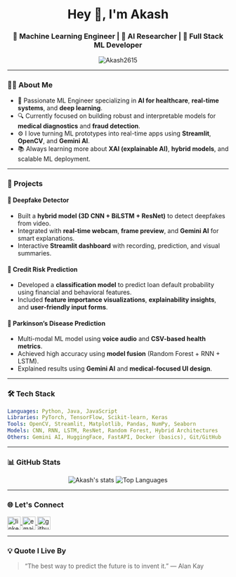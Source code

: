 <h1 align="center">Hey 👋, I'm Akash</h1>
<h3 align="center">🚀 Machine Learning Engineer | 🧠 AI Researcher | 🎯 Full Stack ML Developer</h3>

<p align="center">
  <img src="https://komarev.com/ghpvc/?username=Akash2615&label=Profile%20views&color=blueviolet&style=flat-square" alt="Akash2615" />
</p>

---

### 👨‍💼 About Me

- 🧠 Passionate ML Engineer specializing in **AI for healthcare**, **real-time systems**, and **deep learning**.
- 🔍 Currently focused on building robust and interpretable models for **medical diagnostics** and **fraud detection**.
- ⚙️ I love turning ML prototypes into real-time apps using **Streamlit**, **OpenCV**, and **Gemini AI**.
- 📚 Always learning more about **XAI (explainable AI)**, **hybrid models**, and scalable ML deployment.

---

### 💼 Projects

#### 🎥 Deepfake Detector
- Built a **hybrid model (3D CNN + BiLSTM + ResNet)** to detect deepfakes from video.
- Integrated with **real-time webcam**, **frame preview**, and **Gemini AI** for smart explanations.
- Interactive **Streamlit dashboard** with recording, prediction, and visual summaries.

#### 🏦 Credit Risk Prediction
- Developed a **classification model** to predict loan default probability using financial and behavioral features.
- Included **feature importance visualizations**, **explainability insights**, and **user-friendly input forms**.

#### 🧠 Parkinson’s Disease Prediction
- Multi-modal ML model using **voice audio** and **CSV-based health metrics**.
- Achieved high accuracy using **model fusion** (Random Forest + RNN + LSTM).
- Explained results using **Gemini AI** and **medical-focused UI design**.

---

### 🛠️ Tech Stack

```yaml
Languages: Python, Java, JavaScript
Libraries: PyTorch, TensorFlow, Scikit-learn, Keras
Tools: OpenCV, Streamlit, Matplotlib, Pandas, NumPy, Seaborn
Models: CNN, RNN, LSTM, ResNet, Random Forest, Hybrid Architectures
Others: Gemini AI, HuggingFace, FastAPI, Docker (basics), Git/GitHub
```

---

### 📊 GitHub Stats

<p align="center">
  <img src="https://github-readme-stats.vercel.app/api?username=Akash2615&show_icons=true&theme=radical" alt="Akash's stats" />
  <img src="https://github-readme-stats.vercel.app/api/top-langs/?username=Akash2615&layout=compact&theme=radical" alt="Top Languages" />
</p>

---

### 🌐 Let's Connect

<p align="left">
  <a href="https://www.linkedin.com/in/akash-s-778194275/" target="blank">
    <img align="center" src="https://img.icons8.com/color/48/000000/linkedin.png" alt="linkedin" height="30" />
  </a>
  <a href="mailto:akash2612005@gmail.com" target="blank">
    <img align="center" src="https://img.icons8.com/color/48/000000/gmail.png" alt="email" height="30" />
  </a>
  <a href="https://github.com/Akash2615" target="blank">
    <img align="center" src="https://img.icons8.com/nolan/64/github.png" alt="github" height="30" />
  </a>
</p>

---

### 💡 Quote I Live By

> “The best way to predict the future is to invent it.” — Alan Kay

